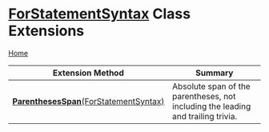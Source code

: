 # [ForStatementSyntax](https://docs.microsoft.com/en-us/dotnet/api/microsoft.codeanalysis.csharp.syntax.forstatementsyntax) Class Extensions

[Home](../../../../../README.md)

| Extension Method | Summary |
| ---------------- | ------- |
| [**ParenthesesSpan**(ForStatementSyntax)](../../../../../Roslynator/CSharp/SyntaxExtensions/ParenthesesSpan/README.md#Roslynator_CSharp_SyntaxExtensions_ParenthesesSpan_Microsoft_CodeAnalysis_CSharp_Syntax_ForStatementSyntax_) | Absolute span of the parentheses, not including the leading and trailing trivia\. |

